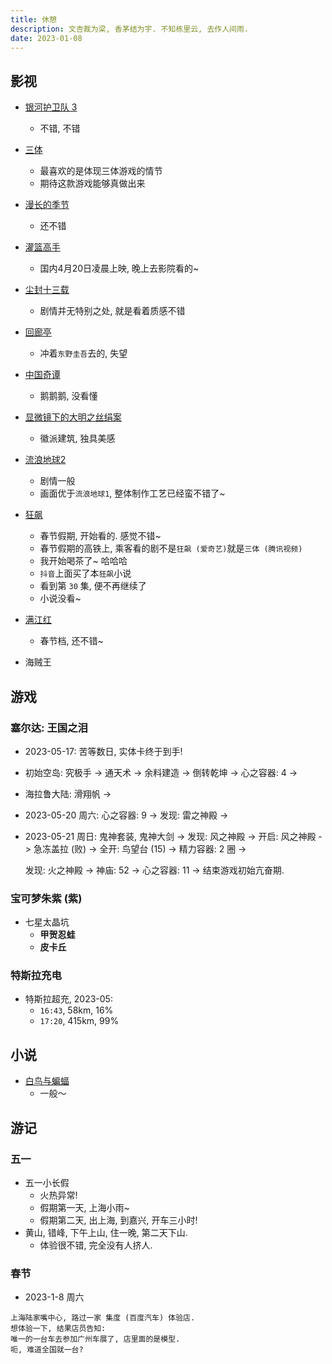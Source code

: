 ```yaml
---
title: 休憩
description: 文杏裁为梁, 香茅结为宇. 不知栋里云, 去作人间雨.
date: 2023-01-08
---
```


## 影视

- [银河护卫队 3](https://movie.douban.com/subject/26258779/)
  - 不错, 不错

- [三体](https://movie.douban.com/subject/26647087/)
  - 最喜欢的是体现三体游戏的情节
  - 期待这款游戏能够真做出来

- [漫长的季节](https://movie.douban.com/subject/35588177/)
  - 还不错

- [灌篮高手](https://movie.douban.com/subject/35315950/)
  - 国内4月20日凌晨上映, 晚上去影院看的~

- [尘封十三载](https://movie.douban.com/subject/35725856/)
  - 剧情并无特别之处, 就是看着质感不错

- [回廊亭](https://movie.douban.com/subject/35401290/)
  - 冲着`东野圭吾`去的, 失望

- [中国奇谭](https://movie.douban.com/subject/35674355/)
  - 鹅鹅鹅, 没看懂

- [显微镜下的大明之丝绢案](https://movie.douban.com/subject/35465011/)
  - 徽派建筑, 独具美感

- [流浪地球2](https://movie.douban.com/subject/35267208/)
  - 剧情一般
  - 画面优于`流浪地球1`, 整体制作工艺已经蛮不错了~

- [狂飙](https://movie.douban.com/subject/35465232/)
  - 春节假期, 开始看的. 感觉不错~
  - 春节假期的高铁上, 乘客看的剧不是`狂飙 (爱奇艺)`就是`三体 (腾讯视频)`
  - 我开始喝茶了~ 哈哈哈
  - `抖音`上面买了本`狂飙`小说
  - 看到第 `30` 集, 便不再继续了
  - 小说没看~

- [满江红](https://movie.douban.com/subject/35766491/)
  - 春节档, 还不错~

- 海贼王

## 游戏

### 塞尔达: 王国之泪

- 2023-05-17: 苦等数日, 实体卡终于到手!
- 初始空岛:
  究极手 ->
  通天术 ->
  余料建造 ->
  倒转乾坤 ->
  心之容器: 4 ->
- 海拉鲁大陆:
  滑翔帆 ->
- 2023-05-20 周六:
  心之容器: 9 ->
  发现: 雷之神殿 ->
- 2023-05-21 周日:
  鬼神套装, 鬼神大剑 ->
  发现: 风之神殿 -> 开启: 风之神殿 -> 急冻盖拉 (败) ->
  全开: 鸟望台 (15) ->
  精力容器: 2 圈 ->


  发现: 火之神殿 ->
  神庙: 52 ->
  心之容器: 11 ->
  结束游戏初始亢奋期.

### 宝可梦朱紫 (紫)

- 七星太晶坑
  - __甲贺忍蛙__
  - __皮卡丘__

### 特斯拉充电

- 特斯拉超充, 2023-05:
  - `16:43`, 58km, 16%
  - `17:20`, 415km, 99%

## 小说

- [白鸟与蝙蝠](https://book.douban.com/subject/36074757/)
  - 一般～

## 游记

### 五一

- 五一小长假
  - 火热异常!
  - 假期第一天, 上海小雨~
  - 假期第二天, 出上海, 到嘉兴, 开车三小时!
- 黄山, 错峰, 下午上山, 住一晚, 第二天下山.
  - 体验很不错, 完全没有人挤人.

### 春节

- 2023-1-8 周六

```
上海陆家嘴中心, 路过一家 集度 (百度汽车) 体验店.
想体验一下, 结果店员告知:
唯一的一台车去参加广州车展了, 店里面的是模型.
呃, 难道全国就一台?
```
